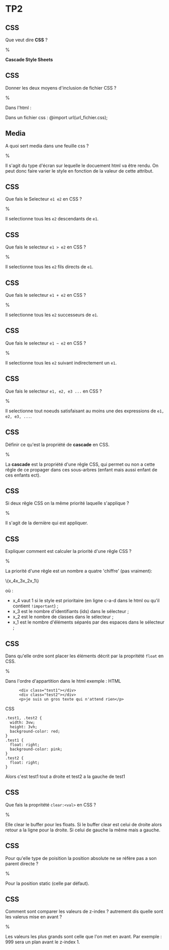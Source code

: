 # TP2

## CSS

Que veut dire **CSS** ?

%

**Cascade Style Sheets**

## CSS

Donner les deux moyens d'inclusion de fichier CSS ?

%

Dans l'html :
<link rel="stylesheet" type="text/css" href="url_css.css" />

Dans un fichier css :
@import url(url_fichier.css);

## Media

A quoi sert media dans une feuille css ?

%

Il s'agit du type d'écran sur lequelle le docuement html va être rendu. On peut donc faire varier le style en fonction de la valeur de cette attribut.

## CSS 

Que fais le Selecteur ```e1 e2``` en CSS ?

%

Il selectionne tous les ```e2``` descendants de ```e1```.

## CSS

Que fais le selecteur ```e1 > e2``` en CSS ?

%

Il selectionne tous les ```e2``` fils directs de ```e1```.

## CSS

Que fais le selecteur ```e1 + e2``` en CSS ?

%

Il selectionne tous les ```e2``` successeurs de ```e1```.

## CSS

Que fais le selecteur ```e1 ~ e2``` en CSS ?

%

Il selectionne tous les ```e2``` suivant indirectement un ```e1```.

## CSS

Que fais le selecteur ```e1, e2, e3 ...``` en CSS ?

%

Il selectionne tout noeuds satisfaisant au moins une des expressions de ```e1, e2, e3, ...```.

## CSS

Définir ce qu'est la propriété de **cascade** en CSS.

%

La **cascade** est la propriété d'une rêgle CSS, qui permet ou non a cette rêgle de ce propager dans ces sous-arbres (enfant mais aussi enfant de ces enfants ect).

## CSS

Si deux rêgle CSS on la même priorité laquelle s'applique ?

%

Il s'agit de la dernière qui est appliquer.

## CSS

Expliquer comment est calculer la priorité d'une rêgle CSS ?

%

La priorité d'une rêgle est un nombre a quatre 'chiffre' (pas vraiment):

\\(x_4x_3x_2x_1\\)

où :
- x_4 vaut 1 si le style est prioritaire (en ligne c-a-d dans le html ou qu'il contient ```!important```) ;
- x_3 est le nombre d'identifiants (ids) dans le sélecteur ;
- x_2 est le nombre de classes dans le sélecteur ;
- x_1 est le nombre d'éléments séparés par des espaces dans le sélecteur ;

## CSS

Dans qu'elle ordre sont placer les éléments décrit par la propritété ```float``` en CSS.

%

Dans l'ordre d'appartition dans le html
exemple : 
HTML
```
      <div class="test1"></div>
      <div class="test2"></div>
      <p>je suis un gros texte qui n'attend rien</p>
```
CSS
```
.test1, .test2 {
  width: 3vw;
  height: 3vh;
  background-color: red;
}
.test1 {
  float: right;
  background-color: pink;
}
.test2 {
  float: right;
}
```
Alors c'est test1 tout a droite et test2 a la gauche de test1

## CSS

Que fais la propritété ```clear:<val>``` en CSS ?

%

Elle clear le buffer pour les floats.
Si le buffer clear est celui de droite alors retour a la ligne pour la droite. 
Si celui de gauche la même mais a gauche.

## CSS 

Pour qu'elle type de poisition la position absolute ne se réfère pas a son parent directe ?

%

Pour la position static (celle par défaut).

## CSS

Comment sont comparer les valeurs de z-index ? autrement dis quelle sont les valerus mise en avant ?

%

Les valeurs les plus grands sont celle que l'on met en avant. Par exemple : 999 sera un plan avant le z-index 1.
